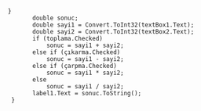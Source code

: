      }
            double sonuc;
            double sayi1 = Convert.ToInt32(textBox1.Text);
            double sayi2 = Convert.ToInt32(textBox2.Text);
            if (toplama.Checked)
                sonuc = sayi1 + sayi2;
            else if (çıkarma.Checked)
                sonuc = sayi1 - sayi2;
            else if (çarpma.Checked)
                sonuc = sayi1 * sayi2;
            else
                sonuc = sayi1 / sayi2;
            label1.Text = sonuc.ToString(); 
      }
